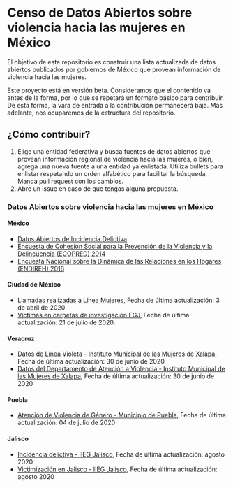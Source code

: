 # Censo de Datos Abiertos sobre violencia hacia las mujeres en México

El objetivo de este repositorio es construir una lista actualizada de datos abiertos publicados por gobiernos de México que provean información de violencia hacia las mujeres.  

Este proyecto está en versión beta. Consideramos que el contenido va antes de la forma, por lo que se repetará un formato básico para contribuir. De esta forma, la vara de entrada a la contribución permanecerá baja. Más adelante, nos ocuparemos de la estructura del repositorio. 

## ¿Cómo contribuir?

1. Elige una entidad federativa y busca fuentes de datos abiertos que provean información regional de violencia hacia las mujeres, o bien, agrega una nueva fuente a una entidad ya enlistada. Utiliza bullets para enlistar respetando un orden alfabético para facilitar la búsqueda. Manda pull request con los cambios. 
2. Abre un issue en caso de que tengas alguna propuesta. 

### Datos Abiertos sobre violencia hacia las mujeres en México

#### México
- [Datos Abiertos de Incidencia Delictiva](https://www.gob.mx/sesnsp/acciones-y-programas/datos-abiertos-de-incidencia-delictiva?state=published)
- [Encuesta de Cohesión Social para la Prevención de la Violencia y la Delincuencia (ECOPRED) 2014](https://www.inegi.org.mx/programas/ecopred/2014/)
- [Encuesta Nacional sobre la Dinámica de las Relaciones en los Hogares (ENDIREH) 2016](https://www.inegi.org.mx/programas/endireh/2016/default.html#Documentacion)

#### Ciudad de México

- [Llamadas realizadas a Línea Mujeres](https://datos.cdmx.gob.mx/explore/dataset/linea-mujeres/table/), Fecha de última actualización: 3 de abril de 2020
- [Víctimas en carpetas de investigación FGJ](https://datos.cdmx.gob.mx/explore/dataset/victimas-en-carpetas-de-investigacion-pgj/table/), Fecha de última actualización: 21 de julio de 2020. 

#### Veracruz

- [Datos de Línea Violeta - Instituto Municipal de las Mujeres de Xalapa](https://drive.google.com/file/d/1CU1SmvqLw8v2QCxHGu-h2b1HSJRUyxfy/view), Fecha de última actualización: 30 de junio de 2020
- [Datos del Departamento de Atención a Violencia - Instituto Municipal de las Mujeres de Xalapa](https://drive.google.com/file/d/1j4YCF1MrkCxQPalav8L91t4OxH332A0S/view), Fecha de última actualización: 30 de junio de 2020

#### Puebla

- [Atención de Violencia de Género - Municipio de Puebla](https://datos.pueblacapital.gob.mx/dataset/atenci%C3%B3n-de-violencia-de-g%C3%A9nero), Fecha de última actualización: 04 de julio de 2020

#### Jalisco

- [Incidencia delictiva - IIEG Jalisco](https://iieg.gob.mx/ns/?page_id=1958), Fecha de última actualización: agosto 2020
- [Victimización en Jalisco - IIEG Jalisco](https://iieg.gob.mx/ns/?page_id=1968), Fecha de última actualización: agosto 2020
